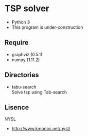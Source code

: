 # TSP solver 
- Python 3
- This program is under-construction

## Require
- graphviz (0.5.1)
- numpy (1.11.2)

## Directories
- tabu-search  
  Solve tsp using Tab-search  


## Lisence
NYSL 
- http://www.kmonos.net/nysl/
